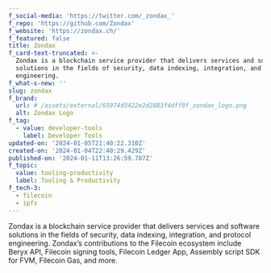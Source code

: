 ```yaml
---
f_social-media: 'https://twitter.com/_zondax_'
f_repo: 'https://github.com/Zondax'
f_website: 'https://zondax.ch/'
f_featured: false
title: Zondax
f_card-text-truncated: >-
  Zondax is a blockchain service provider that delivers services and software
  solutions in the fields of security, data indexing, integration, and protocol
  engineering.
f_what-s-new: ''
slug: zondax
f_brand:
  url: # /assets/external/65974d3422e2d2883f4dff8f_zondax_logo.png
  alt: Zondax Logo
f_tag:
  - value: developer-tools
    label: Developer Tools
updated-on: '2024-01-05T21:40:22.310Z'
created-on: '2024-01-04T22:40:29.429Z'
published-on: '2024-01-11T13:26:59.787Z'
f_topic:
  value: tooling-productivity
  label: Tooling & Productivity
f_tech-3:
  - filecoin
  - ipfs
---
```


Zondax is a blockchain service provider that delivers services and software solutions in the fields of security, data indexing, integration, and protocol engineering. Zondax’s contributions to the Filecoin ecosystem include Beryx API, Filecoin signing tools, Filecoin Ledger App, Assembly script SDK for FVM, Filecoin Gas, and more.
